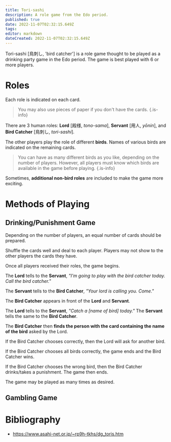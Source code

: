```yaml
---
title: Tori-sashi
description: A role game from the Edo period.
published: true
date: 2022-11-07T02:32:15.649Z
tags: 
editor: markdown
dateCreated: 2022-11-07T02:32:15.649Z
---
```


Tori-sashi [鳥刺し, 'bird catcher'] is a role game thought to be played as a drinking party game in the Edo period. The game is best played with 6 or more players.

# Roles
Each role is indicated on each card. 

>You may also use pieces of paper if you don't have the cards.
{.is-info}

There are 3 human roles: **Lord** [殿様, *tono-sama*], **Servant** [用人, *yōnin*], and **Bird Catcher** [鳥刺し, *tori-sashi*].

The other players play the role of different **birds**. Names of various birds are indicated on the remaining cards. 

> You can have as many different birds as you like, depending on the number of players. However, all players must know which birds are available in the game before playing.
{.is-info}

Sometimes, **additional non-bird roles** are included to make the game more exciting.

# Methods of Playing
## Drinking/Punishment Game
Depending on the number of players, an equal number of cards should be prepared. 

Shuffle the cards well and deal to each player. Players may not show to the other players the cards they have.

Once all players received their roles, the game begins.

The **Lord** tells to the **Servant**, *"I'm going to play with the bird catcher today. Call the bird catcher."*

The **Servant** tells to the **Bird Catcher**, *"Your lord is calling you. Come."*

The **Bird Catcher** appears in front of the **Lord** and **Servant**.

The **Lord** tells to the **Servant**, *"Catch a [name of bird] today."*
The **Servant** tells the same to the **Bird Catcher**.

The **Bird Catcher** then **finds the person with the card containing the name of the bird** asked by the Lord.

If the Bird Catcher chooses correctly, then the Lord will ask for another bird.

If the Bird Catcher chooses all birds correctly, the game ends and the Bird Catcher wins.

If the Bird Catcher chooses the wrong bird, then the Bird Catcher drinks/takes a punishment. The game then ends.

The game may be played as many times as desired.

## Gambling Game

# Bibliography
- https://www.asahi-net.or.jp/~rp9h-tkhs/dg_toris.htm